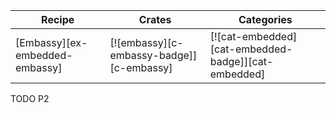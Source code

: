 | Recipe | Crates | Categories |
|--------|--------|------------|
| [Embassy][ex-embedded-embassy] | [![embassy][c-embassy-badge]][c-embassy] | [![cat-embedded][cat-embedded-badge]][cat-embedded] |

<div class="hidden">
TODO P2
</div>
